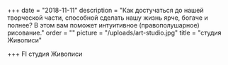 +++
date = "2018-11-11"
description = "Как достучаться до нашей творческой части, способной сделать нашу жизнь ярче, богаче и полнее? В этом вам поможет интуитивное (правополушарное) рисование."
order = ""
picture = "/uploads/art-studio.jpg"
title = "студия Живописи"

+++
FI
студия Живописи